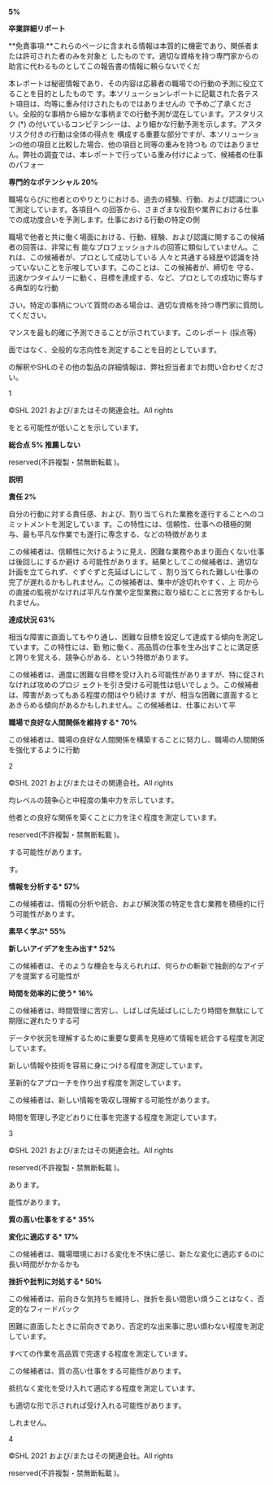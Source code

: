 **5%**

**卒業詳細リポート**

**免責事項:**これらのページに含まれる情報は本質的に機密であり、関係者または許可された者のみを対象と したものです。適切な資格を持つ専門家からの助言に代わるものとしてこの報告書の情報に頼らないでくだ

本レポートは秘密情報であり、その内容は応募者の職場での行動の予測に役立てることを目的としたもので す。本ソリューションレポートに記載された各テスト項目は、均等に重み付けされたものではありませんの で予めご了承ください。全般的な事柄から細かな事柄までの行動予測が混在しています。アスタリスク (\*) の付いているコンピテンシーは、より細かな行動予測を示します。アスタリスク付きの行動は全体の得点を 構成する重要な部分ですが、本ソリューションの他の項目と比較した場合、他の項目と同等の重みを持つも のではありません。弊社の調査では、本レポートで行っている重み付けによって、候補者の仕事のパフォー

**専門的なポテンシャル 20%**

職場ならびに他者とのやりとりにおける、過去の経験、行動、および認識について測定しています。各項目へ の回答から、さまざまな役割や業界における仕事での成功度合いを予測します。仕事における行動の特定の側

職場で他者と共に働く場面における、行動、経験、および認識に関するこの候補者の回答は、非常に有 能なプロフェッショナルの回答に類似していません。これは、この候補者が、プロとして成功している 人々と共通する経歴や認識を持っていないことを示唆しています。このことは、この候補者が、締切を 守る、迅速かつタイムリーに動く、目標を達成する、など、プロとしての成功に寄与する典型的な行動

さい。特定の事柄について質問のある場合は、適切な資格を持つ専門家に質問してください。

マンスを最も的確に予測できることが示されています。このレポート (採点等)

面ではなく、全般的な志向性を測定することを目的としています。

の解釈やSHLのその他の製品の詳細情報は、弊社担当者までお問い合わせください。

1

©SHL 2021 および/またはその関連会社。All rights

をとる可能性が低いことを示しています。

**総合点 5% 推薦しない**

reserved(不許複製・禁無断転載 )。

**説明**

**責任 2%**

自分の行動に対する責任感、および、割り当てられた業務を遂行することへのコミットメントを測定していま す。この特性には、信頼性、仕事への積極的関与、最も平凡な作業でも遂行に専念する、などの特徴がありま

この候補者は、信頼性に欠けるように見え、困難な業務やあまり面白くない仕事は後回しにするか避け る可能性があります。結果としてこの候補者は、適切な計画を立てられず、ぐずぐずと先延ばしにして 、割り当てられた難しい仕事の完了が遅れるかもしれません。この候補者は、集中が途切れやすく、上 司からの直接の監視がなければ平凡な作業や定型業務に取り組むことに苦労するかもしれません。

**達成状況 63%**

相当な障害に直面してもやり通し、困難な目標を設定して達成する傾向を測定しています。この特性には、勤 勉に働く、高品質の仕事を生み出すことに満足感と誇りを覚える、競争心がある、という特徴があります。

この候補者は、適度に困難な目標を受け入れる可能性がありますが、特に促されなければ攻めのプロジ ェクトを引き受ける可能性は低いでしょう。この候補者は、障害があってもある程度の間はやり続けま すが、相当な困難に直面するとあきらめる傾向があるかもしれません。この候補者は、仕事において平

**職場で良好な人間関係を維持する\* 70%**

この候補者は、職場の良好な人間関係を構築することに努力し、職場の人間関係を強化するように行動

2

©SHL 2021 および/またはその関連会社。All rights

均レベルの競争心と中程度の集中力を示しています。

他者との良好な関係を築くことに力を注ぐ程度を測定しています。

reserved(不許複製・禁無断転載 )。

する可能性があります。

す。

**情報を分析する\* 57%**

この候補者は、情報の分析や統合、および解決策の特定を含む業務を積極的に行う可能性があります。

**素早く学ぶ\* 55%**

**新しいアイデアを生み出す\* 52%**

この候補者は、そのような機会を与えられれば、何らかの斬新で独創的なアイデアを提案する可能性が

**時間を効率的に使う\* 16%**

この候補者は、時間管理に苦労し、しばしば先延ばしにしたり時間を無駄にして期限に遅れたりする可

データや状況を理解するために重要な要素を見極めて情報を統合する程度を測定しています。

新しい情報や技術を容易に身につける程度を測定しています。

革新的なアプローチを作り出す程度を測定しています。

この候補者は、新しい情報を吸収し理解する可能性があります。

時間を管理し予定どおりに仕事を完遂する程度を測定しています。

3

©SHL 2021 および/またはその関連会社。All rights

reserved(不許複製・禁無断転載 )。

あります。

能性があります。

**質の高い仕事をする\* 35%**

**変化に適応する\* 17%**

この候補者は、職場環境における変化を不快に感じ、新たな変化に適応するのに長い時間がかかるかも

**挫折や批判に対処する\* 50%**

この候補者は、前向きな気持ちを維持し、挫折を長い間思い煩うことはなく、否定的なフィードバック

困難に直面したときに前向きであり、否定的な出来事に思い煩わない程度を測定しています。

すべての作業を高品質で完遂する程度を測定しています。

この候補者は、質の高い仕事をする可能性があります。

抵抗なく変化を受け入れて適応する程度を測定しています。

も適切な形で示されれば受け入れる可能性があります。

しれません。

4

©SHL 2021 および/またはその関連会社。All rights

reserved(不許複製・禁無断転載 )。
